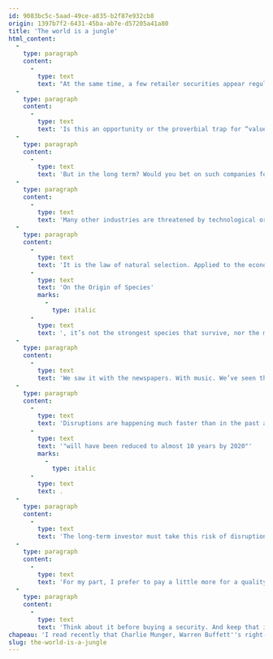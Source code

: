 ```yaml
---
id: 9083bc5c-5aad-49ce-a835-b2f87e932cb8
origin: 1397b7f2-6431-45ba-ab7e-d57205a41a80
title: 'The world is a jungle'
html_content:
  -
    type: paragraph
    content:
      -
        type: text
        text: "At the same time, a few retailer securities appear regularly in the searches we carry out to try to find bargains. Securities of companies such as Macy's, which trades at less than 7.0 times expected profits, Bed Bath & Beyond (9.7 times) or Canadian Tire (10.3 times), are traded at significantly lower ratios than the markets."
  -
    type: paragraph
    content:
      -
        type: text
        text: 'Is this an opportunity or the proverbial trap for “value” investors? Hard to say in the short term. Such valuations can result in significant and rapid rebounds on the stock market.'
  -
    type: paragraph
    content:
      -
        type: text
        text: 'But in the long term? Would you bet on such companies for the next 10 years, knowing that they face enormous headwinds? Will such businesses be able to adapt to the fundamental changes that are increasingly pushing consumers to shop online? Like the newspapers, traditional retailers who want to adapt and jump online often have too much to lose by abandoning their traditional model. They procrastinate and postpone until it’s too late ...'
  -
    type: paragraph
    content:
      -
        type: text
        text: 'Many other industries are threatened by technological or societal changes. Some companies will succeed in adapting, many others will disappear sooner or later.'
  -
    type: paragraph
    content:
      -
        type: text
        text: 'It is the law of natural selection. Applied to the economic world, it can be summarized as follows: "The world is constantly changing and very few companies are able to survive such changes in the long term.” This is the same phenomenon as that of animal species. According to Charles Darwin’s '
      -
        type: text
        text: 'On the Origin of Species'
        marks:
          -
            type: italic
      -
        type: text
        text: ', it’s not the strongest species that survive, nor the most intelligent, but those that are most capable of adapting to change.'
  -
    type: paragraph
    content:
      -
        type: text
        text: 'We saw it with the newspapers. With music. We’ve seen this for several years with traditional retailers and shopping centers. Who will be the next victims of technological change? Oil? The traditional automotive industry?'
  -
    type: paragraph
    content:
      -
        type: text
        text: 'Disruptions are happening much faster than in the past and the pace is likely to accelerate. In their book “Creative Destruction” (Random House, 2001), Richard N. Foster and Sarah Kaplan show that the average lifespan of a company belonging to the S&P 500 went from between 25 and 35 years in the 1950s to almost 15 years in 2001. According to them, we can predict that this duration '
      -
        type: text
        text: '"will have been reduced to almost 10 years by 2020"'
        marks:
          -
            type: italic
      -
        type: text
        text: .
  -
    type: paragraph
    content:
      -
        type: text
        text: 'The long-term investor must take this risk of disruption into account in his analyses. A company’s stock that trades at 10 times the profits may be a great bargain, but there’s also a good chance that it’s that of a company in irreversible decline - a trap for the investor.'
  -
    type: paragraph
    content:
      -
        type: text
        text: 'For my part, I prefer to pay a little more for a quality company whose growth prospects are favourable and whose model should persevere.'
  -
    type: paragraph
    content:
      -
        type: text
        text: 'Think about it before buying a security. And keep that in mind when tracking the companies in your portfolio. Are their leaders proactive in the face of change and are they investing enough in technology?'
chapeau: 'I read recently that Charlie Munger, Warren Buffett''s right-hand man, said that American newspapers have no future. Here’s what he said at the Daily Journal Corporation’s annual shareholders meeting on February 12, 2020: “Technological change is destroying daily newspapers in America. Income disappears while expenses remain and they’re all dying."'
slug: the-world-is-a-jungle
---
```

